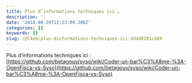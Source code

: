 ```yaml
---
title: Plus d’informations techniques ici …
description: ''
date: '2018-08-29T12:23:09.306Z'
categories: []
keywords: []
slug: /@l4em/plus-dinformations-techniques-ici-dd4d0281cb69
---
```


Plus d’informations techniques ici : [https://github.com/betagouv/syso/wiki/Coder-un-bar%C3%A8me-%3A-OpenFisca-vs-Syso](https://github.com/betagouv/syso/wiki/Coder-un-bar%C3%A8me-%3A-OpenFisca-vs-Syso)